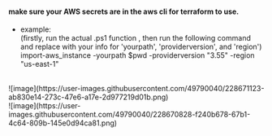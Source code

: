 #### make sure your AWS secrets are in the aws cli for terraform to use.</br>

- example: <br>
(firstly, run the actual .ps1 function , then run the following command and replace with your info for 'yourpath', 'providerversion', and 'region')<br>
import-aws_instance -yourpath $pwd -providerversion "3.55" -region "us-east-1"
<br>
![image](https://user-images.githubusercontent.com/49790040/228671123-ab830e14-273c-47e6-a17e-2d977219d01b.png)
<br>
![image](https://user-images.githubusercontent.com/49790040/228670828-f240b678-67b1-4c64-809b-145e0d94ca81.png)

